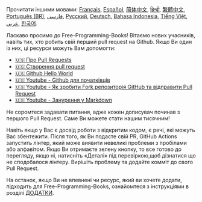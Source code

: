 Прочитати іншими мовами: [Français](HOWTO-fr.md), [Español](HOWTO-es.md), [简体中文](HOWTO-zh.md), [हिन्दी](HOWTO-hi.md), [繁體中文](HOWTO-zh_TW.md), [Português (BR)](HOWTO-pt_BR.md), [فارسی](HOWTO-fa_IR.md), [Русский](HOWTO-ru.md), [Deutsch](HOWTO-de.md), [Bahasa Indonesia](HOWTO-id.md), [Tiếng Việt](HOWTO-vi.md), [عربي](HOWTO-ar.md), [한국어](HOWTO-ko.md).

Ласкаво просимо до Free-Programming-Books! Вітаємо нових учасників, навіть тих, хто робить свій перший pull request на Github. Якщо Ви один із них, ці ресурси можуть Вам допомогти:

* [:us: Про Pull Requests](https://help.github.com/articles/about-pull-requests/)
* [:us: Створення pull request](https://docs.github.com/en/free-pro-team@latest/github/collaborating-with-issues-and-pull-requests/creating-a-pull-request)
* [:us: Github Hello World](https://guides.github.com/activities/hello-world/)
* [:us: Youtube - Github для початківців](https://www.youtube.com/watch?v=0fKg7e37bQE)
* [:us: Youtube - Як зробити Fork репозиторія GitHub та відправити Pull Request](https://www.youtube.com/watch?v=G1I3HF4YWEw)
* [:us: Youtube - Занурення у Markdown](https://www.youtube.com/watch?v=HUBNt18RFbo)

Не соромтеся задавати питання, адже кожен дописувач починав з першого Pull Request. Саме Ви можете стати нашим тисячним!

Навіть якщо у Вас є досвід роботи з відкритим кодом, є речі, які можуть Вас збентежити. Після того, як Ви подасте свій PR, GitHub Actions запустить лінтер, який може виявити невеликі проблеми з пробілами або алфавітом. Якщо Ви отримаєте зелену кнопку, то все готово до перегляду, якщо ні, натисніть «Деталі» під перевіркою,щоб дізнатися що не сподобалося лінтеру. Вирішіть проблему та додайте комміт до свого Pull Request.

На останок, якщо Ви не впевнені чи ресурс, який ви хочете додати, підходить для Free-Programming-Books, ознайомтеся з інструкціями в розділі [ДОДАТКИ](CONTRIBUTING.md).

